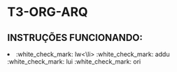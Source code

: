 # T3-ORG-ARQ




## INSTRUÇÕES FUNCIONANDO:

<li>:white_check_mark: lw<\li>
:white_check_mark: addu
:white_check_mark: lui
:white_check_mark: ori
